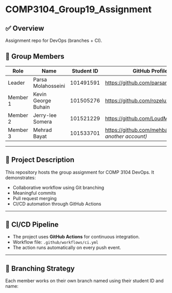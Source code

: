 # COMP3104_Group19_Assignment

## ✅ Overview
Assignment repo for DevOps (branches + CI).

## 👥 Group Members
| Role     | Name                         | Student ID  | GitHub Profile |
|----------|------------------------------|-------------|----------------|
| Leader   | Parsa Molahosseini          | 101491591   | https://github.com/parsamollahoseini |
| Member 1 | Kevin George Buhain         | 101505276   | https://github.com/rozeluxe01 |
| Member 2 | Jerry-lee Somera            | 101521229   | https://github.com/LoudMouthLemon |
| Member 3 | Mehrad Bayat                | 101533701   | https://github.com/mehbayat  *(used another account)* |

---

## 📌 Project Description
This repository hosts the group assignment for COMP 3104 DevOps. It demonstrates:
- Collaborative workflow using Git branching
- Meaningful commits
- Pull request merging
- CI/CD automation through GitHub Actions

---

## 🔧 CI/CD Pipeline
- The project uses **GitHub Actions** for continuous integration.
- Workflow file: `.github/workflows/ci.yml`
- The action runs automatically on every push event.

---

## 🌿 Branching Strategy
Each member works on their own branch named using their student ID and name:
